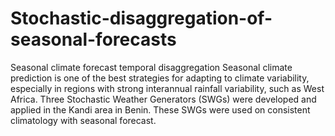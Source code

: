 # Stochastic-disaggregation-of-seasonal-forecasts
Seasonal climate forecast temporal disaggregation 
Seasonal climate prediction is one of the best strategies for adapting to climate variability, especially in regions with strong interannual rainfall variability, such as West Africa. 
Three Stochastic Weather Generators (SWGs) were developed and applied in the Kandi area in Benin. These SWGs were used on consistent climatology with seasonal forecast.
